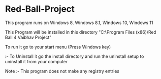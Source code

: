# Red-Ball-Project
This program runs on Windows 8, Windows 8.1, Windows 10, Windows 11

This Program will be installed in this directory "C:\Program Files (x86)\Red Ball 4 Vaibhav Project"

To run it go to your start menu (Press Windows key)

:- To Uninstall it go the install directory and run the uninstall setup to uninstall it from your computer

Note :- This program does not make any registry entries
